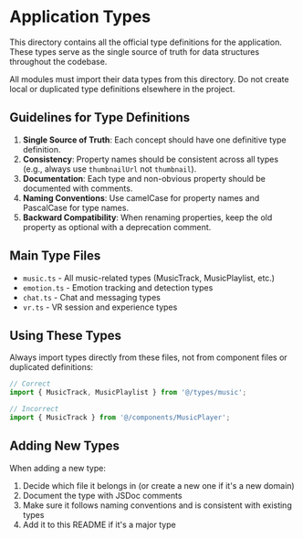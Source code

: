 
# Application Types

This directory contains all the official type definitions for the application. These types serve as the single source of truth for data structures throughout the codebase.

All modules must import their data types from this directory. Do not create local or duplicated type definitions elsewhere in the project.

## Guidelines for Type Definitions

1. **Single Source of Truth**: Each concept should have one definitive type definition.
2. **Consistency**: Property names should be consistent across all types (e.g., always use `thumbnailUrl` not `thumbnail`).
3. **Documentation**: Each type and non-obvious property should be documented with comments.
4. **Naming Conventions**: Use camelCase for property names and PascalCase for type names.
5. **Backward Compatibility**: When renaming properties, keep the old property as optional with a deprecation comment.

## Main Type Files

- `music.ts` - All music-related types (MusicTrack, MusicPlaylist, etc.)
- `emotion.ts` - Emotion tracking and detection types
- `chat.ts` - Chat and messaging types
- `vr.ts` - VR session and experience types

## Using These Types

Always import types directly from these files, not from component files or duplicated definitions:

```typescript
// Correct
import { MusicTrack, MusicPlaylist } from '@/types/music';

// Incorrect
import { MusicTrack } from '@/components/MusicPlayer';
```

## Adding New Types

When adding a new type:

1. Decide which file it belongs in (or create a new one if it's a new domain)
2. Document the type with JSDoc comments
3. Make sure it follows naming conventions and is consistent with existing types
4. Add it to this README if it's a major type
